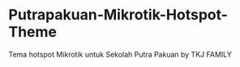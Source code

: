 # Putrapakuan-Mikrotik-Hotspot-Theme
Tema hotspot Mikrotik untuk Sekolah Putra Pakuan by TKJ FAMILY
